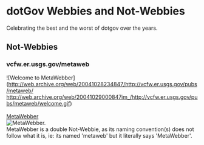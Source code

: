 # dotGov Webbies and Not-Webbies  

Celebrating the best and the worst of dotgov over the years.  

## Not-Webbies

### vcfw.er.usgs.gov/metaweb  
![Welcome to MetaWebber](http://web.archive.org/web/20041028234847/http://vcfw.er.usgs.gov/pubs/metaweb/
http://web.archive.org/web/20041029000847im_/http://vcfw.er.usgs.gov/pubs/metaweb/welcome.gif)  
[]()  
[MetaWebber](http://web.archive.org/web/20041029023240/http://vcfw.er.usgs.gov/pubs/metaweb/metaweb.htm)  
![MetaWebber.](http://web.archive.org/web/20041029024443im_/http://vcfw.er.usgs.gov/pubs/metaweb/metaweb.gif)   
MetaWebber is a double Not-Webbie, as its naming convention(s) does not follow what it is, ie: its named 'metaweb' but it literally says 'MetaWebber'.  
